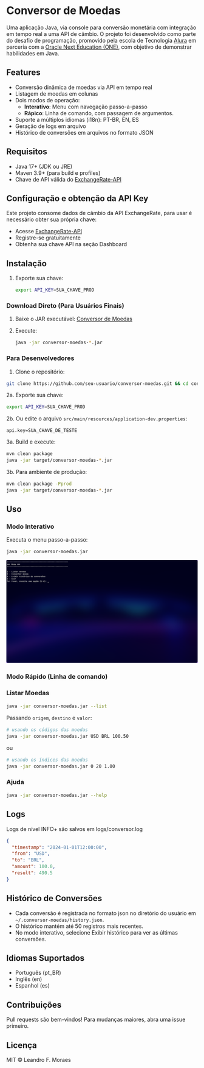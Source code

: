 # Conversor de Moedas

Uma aplicação Java, via console para conversão monetária com integração em tempo real a uma API de câmbio.
O projeto foi desenvolvido como parte do desafio de programação, promovido pela escola de Tecnologia [Alura](https://www.alura.com.br) em parceria com a [Oracle Next Education (ONE)](https://www.oracle.com/br/education/oracle-next-education), com objetivo de demonstrar habilidades em Java.

## Features

- Conversão dinâmica de moedas via API em tempo real
- Listagem de moedas em colunas
- Dois modos de operação:
  - **Interativo**: Menu com navegação passo-a-passo
  - **Rápico**: Linha de comando, com passagem de argumentos.
- Suporte a múltiplos idiomas (i18n): PT-BR, EN, ES
- Geração de logs em arquivo
- Histórico de conversões em arquivos no formato JSON

## Requisitos

- Java 17+ (JDK ou JRE)
- Maven 3.9+ (para build e profiles)
- Chave de API válida do [ExchangeRate-API](https://www.exchangerate-api.com/)

## Configuração e obtenção da API Key

Este projeto consome dados de câmbio da API ExchangeRate, para usar é necessário obter sua própria chave:

- Acesse [ExchangeRate-API](https://www.exchangerate-api.com/)
- Registre-se gratuitamente
- Obtenha sua chave API na seção Dashboard

## Instalação

1. Exporte sua chave:
   ```bash
   export API_KEY=SUA_CHAVE_PROD
   ```

### Download Direto (Para Usuários Finais)

1. Baixe o JAR executável: [Conversor de Moedas]()

2. Execute:
   ```bash
   java -jar conversor-moedas-*.jar
   ```

### Para Desenvolvedores

1. Clone o repositório:

```bash
git clone https://github.com/seu-usuario/conversor-moedas.git && cd conversor-moedas
```

2a. Exporte sua chave:

```bash
export API_KEY=SUA_CHAVE_PROD
```

2b. Ou edite o arquivo `src/main/resources/application-dev.properties`:

```properties
api.key=SUA_CHAVE_DE_TESTE
```

3a. Build e execute:

```bash
mvn clean package
java -jar target/conversor-moedas-*.jar
```

3b. Para ambiente de produção:

```bash
mvn clean package -Pprod
java -jar target/conversor-moedas-*.jar
```

## Uso

### Modo Interativo

Executa o menu passo-a-passo:

```bash
java -jar conversor-moedas.jar
```

![Menu Interativo](https://github.com/leandrofmoraes/conversor-de-moedas-challenge-one/blob/master/assets/Screenshot_10-mai.png)

### Modo Rápido (Linha de comando)

### Listar Moedas

```bash
java -jar conversor-moedas.jar --list
```

Passando `origem`, `destino` e `valor`:

```bash
# usando os códigos das moedas
java -jar conversor-moedas.jar USD BRL 100.50
```

ou

```bash
# usando os índices das moedas
java -jar conversor-moedas.jar 0 20 1.00
```

### Ajuda

```bash
java -jar conversor-moedas.jar --help
```

## Logs

Logs de nível INFO+ são salvos em logs/conversor.log

```json
{
  "timestamp": "2024-01-01T12:00:00",
  "from": "USD",
  "to": "BRL",
  "amount": 100.0,
  "result": 490.5
}
```

## Histórico de Conversões

- Cada conversão é registrada no formato json no diretório do usuário em `~/.conversor-moedas/history.json`.
- O histórico mantém até 50 registros mais recentes.
- No modo interativo, selecione Exibir histórico para ver as últimas conversões.

## Idiomas Suportados

- Português (pt_BR)
- Inglês (en)
- Espanhol (es)

## Contribuições

Pull requests são bem-vindos! Para mudanças maiores, abra uma issue primeiro.

## Licença

MIT © Leandro F. Moraes
